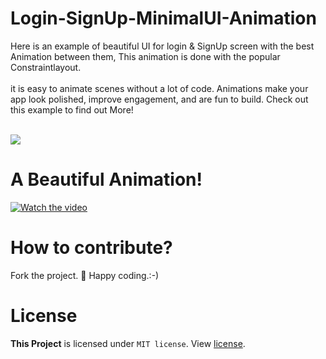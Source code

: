 # Login-SignUp-MinimalUI-Animation
Here is an example of beautiful UI for login & SignUp screen with the best Animation between them, This animation is done with the popular Constraintlayout.
<br><br>
it is easy to animate scenes without a lot of code. Animations make your app look polished, improve engagement, and are fun to build. Check out this example to find out More!


<br><img src="https://drive.google.com/uc?id=1LOsxPNLh7LTy6spjoYoJl2W7kHMFlKa1"/>


# A Beautiful Animation!
[![Watch the video](https://drive.google.com/uc?id=1LOsxPNLh7LTy6spjoYoJl2W7kHMFlKa1)](https://www.youtube.com/watch?v=4imoWEFBad8)




# How to contribute?
Fork the project. 💖 Happy coding.:-)

# License
<b>This Project</b> is licensed under `MIT license`. View [license](LICENSE.md).
